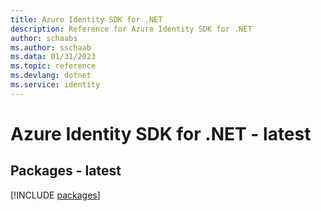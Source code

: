 ```yaml
---
title: Azure Identity SDK for .NET
description: Reference for Azure Identity SDK for .NET
author: schaabs
ms.author: sschaab
ms.data: 01/31/2023
ms.topic: reference
ms.devlang: dotnet
ms.service: identity
---
```

# Azure Identity SDK for .NET - latest
## Packages - latest
[!INCLUDE [packages](identity-index.md)]